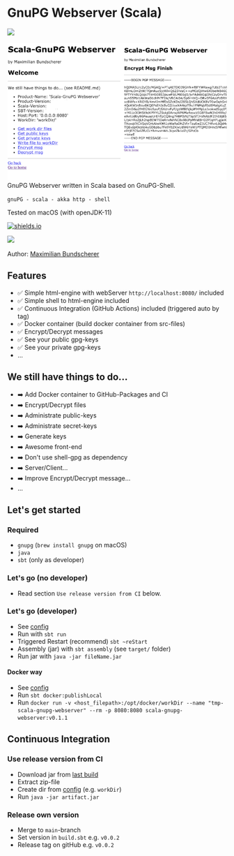 # GnuPG Webserver (Scala)

[![](https://upload.wikimedia.org/wikipedia/de/thumb/6/6b/GnuPG.svg/1920px-GnuPG.svg.png)]()

![](./doc/screenshot.png)
GnuPG Webserver written in Scala based on GnuPG-Shell.

``gnuPG - scala - akka http - shell``

Tested on macOS (with openJDK-11)

[![shields.io](http://img.shields.io/badge/license-Apache2-blue.svg)](http://www.apache.org/licenses/LICENSE-2.0.txt)

[![](https://github.com/maxbundscherer/scala-webserver-GnuPG/workflows/Release%20Workflow/badge.svg)](/actions)

Author: [Maximilian Bundscherer](https://bundscherer-online.de)

## Features

- ✅ Simple html-engine with webServer ``http://localhost:8080/`` included
- ✅ Simple shell to html-engine included
- ✅ Continuous Integration (GitHub Actions) included (triggered auto by tag)
- ✅ Docker container (build docker container from src-files)
- ✅ Encrypt/Decrypt messages
- ✅ See your public gpg-keys
- ✅ See your private gpg-keys
- ...

## We still have things to do...

- ➡️ Add Docker container to GitHub-Packages and CI
- ➡️ Encrypt/Decrypt files
- ➡️ Administrate public-keys
- ➡️ Administrate secret-keys
- ➡️ Generate keys
- ➡️ Awesome front-end
- ➡️ Don't use shell-gpg as dependency
- ➡️ Server/Client...
- ➡️ Improve Encrypt/Decrypt message...
- ...

## Let's get started

### Required

- ``gnupg`` (``brew install gnupg`` on macOS)
- ``java``
- ``sbt`` (only as developer)

### Let's go (no developer)

- Read section ``Use release version from CI`` below.

### Let's go (developer)

- See [config](./src/main/scala/de/maxbundscherer/gnupg/utils/Configuration.scala)
- Run with ``sbt run``
- Triggered Restart (recommend) ``sbt ~reStart``
- Assembly (jar) with ``sbt assembly`` (see ``target/`` folder)
- Run jar with ``java -jar fileName.jar``

#### Docker way

- See [config](./src/main/scala/de/maxbundscherer/gnupg/utils/Configuration.scala)
- Run ``sbt docker:publishLocal``
- Run ``docker run -v <host_filepath>:/opt/docker/workDir --name "tmp-scala-gnupg-webserver" --rm -p 8080:8080 scala-gnupg-webserver:v0.1.1``

## Continuous Integration

### Use release version from CI

- Download jar from [last build](https://github.com/maxbundscherer/scala-webserver-GnuPG/actions?query=workflow%3A%22Release+Workflow%22)
- Extract zip-file
- Create dir from [config](./src/main/scala/de/maxbundscherer/gnupg/utils/Configuration.scala) (e.g. ``workDir``)
- Run ``java -jar artifact.jar``

### Release own version

- Merge to ``main``-branch
- Set version in ``build.sbt`` e.g. ``v0.0.2``
- Release tag on gitHub e.g. ``v0.0.2``